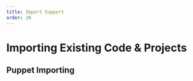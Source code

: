 ```yaml
---
title: Import Support
order: 20
---
```


# Importing Existing Code & Projects

## Puppet Importing



